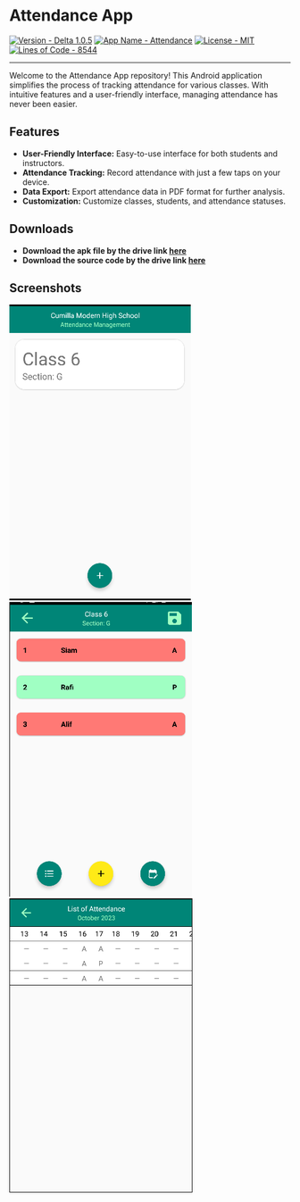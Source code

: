 # Attendance App

[![Version - Delta 1.0.5](https://img.shields.io/badge/Version-Delta_1.0.5-FF0000)](https://)
[![App Name - Attendance](https://img.shields.io/badge/App_Name-Attendance-00FFBC)](https://)
[![License - MIT](https://img.shields.io/badge/License-MIT-blue)](https://raw.githubusercontent.com/RafanHaizar/AttendanceApp/main/LICENSE)
[![Lines of Code - 8544](https://img.shields.io/badge/Lines_of_Code-8544-orange)](https://)

<hr>

Welcome to the Attendance App repository! This Android application simplifies the process of tracking attendance for various classes. With intuitive features and a user-friendly interface, managing attendance has never been easier.

## Features

- **User-Friendly Interface:** Easy-to-use interface for both students and instructors.
- **Attendance Tracking:** Record attendance with just a few taps on your device.
- **Data Export:** Export attendance data in PDF format for further analysis.
- **Customization:** Customize classes, students, and attendance statuses.


## Downloads

   - **Download the apk file by the drive link [here](https://drive.google.com/file/d/10vR4jbNX0zP7sSHfgUJq9O7m3OYjoJaR/view?usp=share_link)**
   - **Download the source code by the drive link [here](https://drive.google.com/drive/folders/1VeR3yZOWpbaMeiGFFb2PUdtnDCqEezWX?usp=sharing)**

## Screenshots



![Screenshot 1](https://raw.githubusercontent.com/RafanHaizar/Attendance-App/main/Screenshot%202023-10-17%20220940.png)
![Screenshot 2](https://raw.githubusercontent.com/RafanHaizar/Attendance-App/main/Screenshot%202023-10-17%20220857.png)
![Screenshot 3](https://raw.githubusercontent.com/RafanHaizar/Attendance-App/main/Screenshot%202023-10-17%20220833.png)


